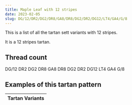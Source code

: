 ```yaml
---
title: Maple Leaf with 12 stripes
date: 2023-02-05
slug: DG/12/DR2/DG2/DR8/GA8/DR8/DG2/DR2/DG12/LT4/GA4/G/8
---
```

This is a list of all the tartan sett variants with 12 stripes.

It is a 12 stripes tartan.


## Thread count
DG/12 DR2 DG2 DR8 GA8 DR8 DG2 DR2 DG12 LT4 GA4 G/8

## Examples of this tartan pattern

| Tartan Variants |
|---------------|
